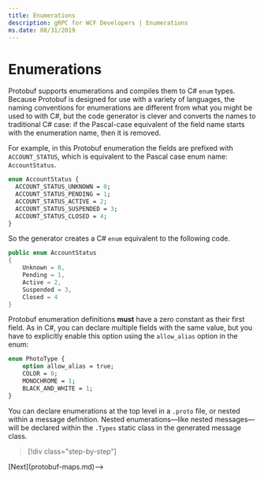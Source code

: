 ```yaml
---
title: Enumerations
description: gRPC for WCF Developers | Enumerations
ms.date: 08/31/2019
---
```


# Enumerations

Protobuf supports enumerations and compiles them to C# `enum` types. Because Protobuf is designed for use with a variety of languages, the naming conventions for enumerations are different from what you might be used to with C#, but the code generator is clever and converts the names to traditional C# case: if the Pascal-case equivalent of the field name starts with the enumeration name, then it is removed.

For example, in this Protobuf enumeration the fields are prefixed with `ACCOUNT_STATUS`, which is equivalent to the Pascal case enum name: `AccountStatus`.

```protobuf
enum AccountStatus {
  ACCOUNT_STATUS_UNKNOWN = 0;
  ACCOUNT_STATUS_PENDING = 1;
  ACCOUNT_STATUS_ACTIVE = 2;
  ACCOUNT_STATUS_SUSPENDED = 3;
  ACCOUNT_STATUS_CLOSED = 4;
}
```

So the generator creates a C# `enum` equivalent to the following code.

```csharp
public enum AccountStatus
{
    Unknown = 0,
    Pending = 1,
    Active = 2,
    Suspended = 3,
    Closed = 4
}
```

Protobuf enumeration definitions **must** have a zero constant as their first field. As in C#, you can declare multiple fields with the same value, but you have to explicitly enable this option using the `allow_alias` option in the enum:

```protobuf
enum PhotoType {
    option allow_alias = true;
    COLOR = 0;
    MONOCHROME = 1;
    BLACK_AND_WHITE = 1;
}
```

You can declare enumerations at the top level in a `.proto` file, or nested within a message definition. Nested enumerations&mdash;like nested messages&mdash;will be declared within the `.Types` static class in the generated message class.

>[!div class="step-by-step"]
<!-->[Next](protobuf-maps.md)-->
